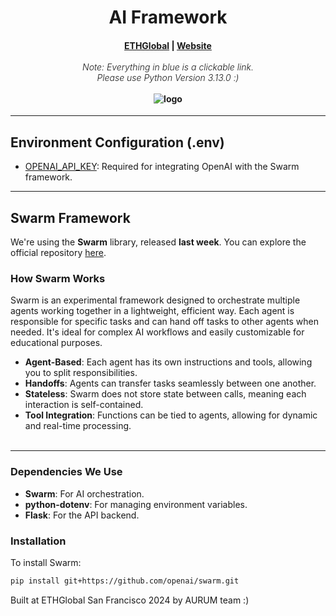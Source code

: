 <h1 align="center">AI Framework</h1>

<h4 align="center">
  <a href="https://ethglobal.com/">ETHGlobal</a> | <a href="https://ethglobal.com/">Website</a>
  <br><br>
  <span style="font-weight: 300; font-style: italic;">Note: Everything in blue is a clickable link.</span>
  <br>
  <span style="font-weight: 300; font-style: italic;">Please use Python Version 3.13.0 :)</span>
  <br><br>
  <img src="assets/logo.jpeg" alt="logo">
</h4>

---

## Environment Configuration (.env)

- [OPENAI_API_KEY](https://github.com/Aurum-App-xyz/Aurum/blob/85d6ea4fbbf264d2b47d59f663f7b9e6b60ff7af/AiFramework/api.py#L12): Required for integrating OpenAI with the Swarm framework.

---

## Swarm Framework

We're using the **Swarm** library, released **last week**. You can explore the official repository [here](https://github.com/openai/swarm).

### How Swarm Works

Swarm is an experimental framework designed to orchestrate multiple agents working together in a lightweight, efficient way. Each agent is responsible for specific tasks and can hand off tasks to other agents when needed. It's ideal for complex AI workflows and easily customizable for educational purposes.

- **Agent-Based**: Each agent has its own instructions and tools, allowing you to split responsibilities.
- **Handoffs**: Agents can transfer tasks seamlessly between one another.
- **Stateless**: Swarm does not store state between calls, meaning each interaction is self-contained.
- **Tool Integration**: Functions can be tied to agents, allowing for dynamic and real-time processing.
<br><br>

<hr>

### Dependencies We Use

- **Swarm**: For AI orchestration.
- **python-dotenv**: For managing environment variables.
- **Flask**: For the API backend.

### Installation

To install Swarm:
```bash
pip install git+https://github.com/openai/swarm.git
```

Built at ETHGlobal San Francisco 2024 by AURUM team :)